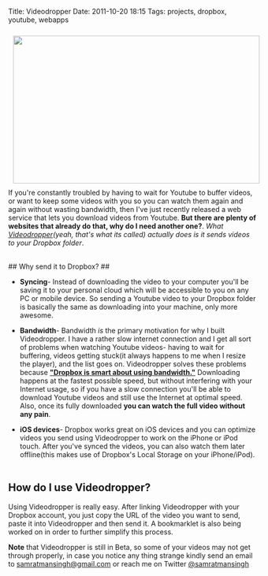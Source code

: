 Title: Videodropper
Date: 2011-10-20 18:15
Tags: projects, dropbox, youtube, webapps

[<img src="http://dl.dropbox.com/u/25029287/2011-10-16-151433_1280x800_scrot.png" style="width:500px; height:300px; float:left; padding:10px;"/>][videodropper]

If you're constantly troubled by having to wait for Youtube to buffer videos, or want to keep some videos with you so you can watch them again and again without wasting bandwidth, then I've just recently released a web service that lets you download videos from Youtube. __But there are plenty of websites that already do that, why do I need another one?__. *What [Videodropper][videodropper](yeah, that's what its called) actually does is it sends videos to your Dropbox folder*.  
  
<br/>
## Why send it to Dropbox? ##

* __Syncing__- Instead of downloading the video to your computer you'll be saving it to your personal cloud which will be accessible to you on any PC or mobile device. So sending a Youtube video to your Dropbox folder is basically the same as downloading into your machine, only more awesome.
 
* __Bandwidth__- Bandwidth *is* the primary motivation for why I built Videodropper. I have a rather slow internet connection and I get all sort of problems when watching Youtube videos- having to wait for buffering, videos getting stuck(it always happens to me when I resize the player), and the list goes on. Videodropper solves these problems because [__"Dropbox is smart about using bandwidth."__][dropbox_band] Downloading happens at the fastest possible speed, but without interfering with your Internet usage, so if you have a slow connection you'll be able to download Youtube videos and still use the Internet at optimal speed. Also, once its fully downloaded __you can watch the full video without any pain__. 

* __iOS devices__- Dropbox works great on iOS devices and you can optimize videos you send using Videodropper to work on the iPhone or iPod touch. After you've synced the videos, you can also watch them later offline(this makes use of Dropbox's Local Storage on your iPhone/iPod).
<br/><br/>
## How do I use Videodropper? ##

Using Videodropper is really easy. After linking Videodropper with your Dropbox account, you just copy the URL of the video you want to send, paste it into Videodropper and then send it. A bookmarklet is also being worked on in order to further simplify this process. 

__Note__ that Videodropper is still in Beta, so some of your videos may not get through properly, in case you notice any thing strange kindly send an email to samratmansingh@gmail.com or reach me on Twitter [@samratmansingh][twitter]

[videodropper]: http://videodropper.ep.io
[dropbox_band]: http://www.dropbox.com/help/26
[twitter]: http://twitter.com/samratmansingh

